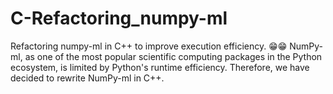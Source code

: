 # C-Refactoring_numpy-ml
Refactoring numpy-ml in C++ to improve execution efficiency.
😁😁
NumPy-ml, as one of the most popular scientific computing packages in the Python ecosystem, is limited by Python's runtime efficiency. Therefore, we have decided to rewrite NumPy-ml in C++.
